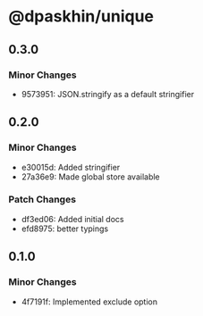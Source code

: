 # @dpaskhin/unique

## 0.3.0

### Minor Changes

- 9573951: JSON.stringify as a default stringifier

## 0.2.0

### Minor Changes

- e30015d: Added stringifier
- 27a36e9: Made global store available

### Patch Changes

- df3ed06: Added initial docs
- efd8975: better typings

## 0.1.0

### Minor Changes

- 4f7191f: Implemented exclude option
